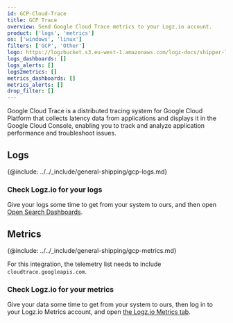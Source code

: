 ```yaml
---
id: GCP-Cloud-Trace
title: GCP Trace
overview: Send Google Cloud Trace metrics to your Logz.io account.
product: ['logs', 'metrics']
os: ['windows', 'linux']
filters: ['GCP', 'Other']
logo: https://logzbucket.s3.eu-west-1.amazonaws.com/logz-docs/shipper-logos/gcptrace.png
logs_dashboards: []
logs_alerts: []
logs2metrics: []
metrics_dashboards: []
metrics_alerts: []
drop_filter: []
---
```


Google Cloud Trace is a distributed tracing system for Google Cloud Platform that collects latency data from applications and displays it in the Google Cloud Console, enabling you to track and analyze application performance and troubleshoot issues.

## Logs

{@include: ../../_include/general-shipping/gcp-logs.md}   


### Check Logz.io for your logs

Give your logs some time to get from your system to ours, and then open [Open Search Dashboards](https://app.logz.io/#/dashboard/osd).

## Metrics

{@include: ../../_include/general-shipping/gcp-metrics.md}

For this integration, the telemetry list needs to include `cloudtrace.googleapis.com`.

### Check Logz.io for your metrics

Give your data some time to get from your system to ours, then log in to your Logz.io Metrics account, and open [the Logz.io Metrics tab](https://app.logz.io/#/dashboard/metrics/).
